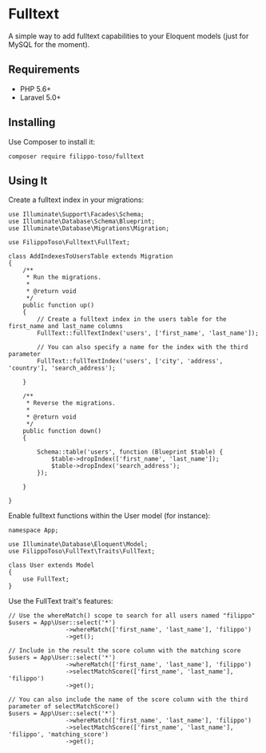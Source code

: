 # Fulltext

A simple way to add fulltext capabilities to your Eloquent models (just for MySQL for the moment).

## Requirements

- PHP 5.6+
- Laravel 5.0+

## Installing

Use Composer to install it:

```
composer require filippo-toso/fulltext
```

## Using It

Create a fulltext index in your migrations:

```
use Illuminate\Support\Facades\Schema;
use Illuminate\Database\Schema\Blueprint;
use Illuminate\Database\Migrations\Migration;

use FilippoToso\Fulltext\FullText;

class AddIndexesToUsersTable extends Migration
{
    /**
     * Run the migrations.
     *
     * @return void
     */
    public function up()
    {
        // Create a fulltext index in the users table for the first_name and last_name columns
        FullText::fullTextIndex('users', ['first_name', 'last_name']);

        // You can also specify a name for the index with the third parameter
        FullText::fullTextIndex('users', ['city', 'address', 'country'], 'search_address');

    }

    /**
     * Reverse the migrations.
     *
     * @return void
     */
    public function down()
    {

        Schema::table('users', function (Blueprint $table) {
            $table->dropIndex(['first_name', 'last_name']);
            $table->dropIndex('search_address');
        });

    }

}

```

Enable fulltext functions within the User model (for instance):

```
namespace App;

use Illuminate\Database\Eloquent\Model;
use FilippoToso\FullText\Traits\FullText;

class User extends Model
{
    use FullText;
}
```

Use the FullText trait's features:

```
// Use the whereMatch() scope to search for all users named "filippo"
$users = App\User::select('*')
                ->whereMatch(['first_name', 'last_name'], 'filippo')
                ->get();

// Include in the result the score column with the matching score
$users = App\User::select('*')
                ->whereMatch(['first_name', 'last_name'], 'filippo')
                ->selectMatchScore(['first_name', 'last_name'], 'filippo')
                ->get();

// You can also include the name of the score column with the third parameter of selectMatchScore()
$users = App\User::select('*')
                ->whereMatch(['first_name', 'last_name'], 'filippo')
                ->selectMatchScore(['first_name', 'last_name'], 'filippo', 'matching_score')
                ->get();

```
